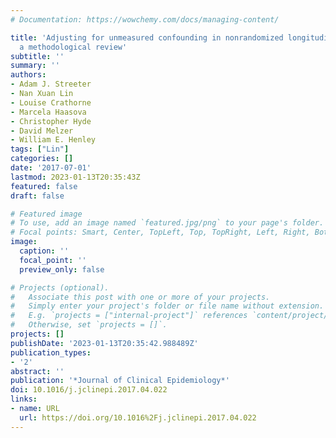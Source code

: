 ```yaml
---
# Documentation: https://wowchemy.com/docs/managing-content/

title: 'Adjusting for unmeasured confounding in nonrandomized longitudinal studies:
  a methodological review'
subtitle: ''
summary: ''
authors:
- Adam J. Streeter
- Nan Xuan Lin
- Louise Crathorne
- Marcela Haasova
- Christopher Hyde
- David Melzer
- William E. Henley
tags: ["Lin"]
categories: []
date: '2017-07-01'
lastmod: 2023-01-13T20:35:43Z
featured: false
draft: false

# Featured image
# To use, add an image named `featured.jpg/png` to your page's folder.
# Focal points: Smart, Center, TopLeft, Top, TopRight, Left, Right, BottomLeft, Bottom, BottomRight.
image:
  caption: ''
  focal_point: ''
  preview_only: false

# Projects (optional).
#   Associate this post with one or more of your projects.
#   Simply enter your project's folder or file name without extension.
#   E.g. `projects = ["internal-project"]` references `content/project/deep-learning/index.md`.
#   Otherwise, set `projects = []`.
projects: []
publishDate: '2023-01-13T20:35:42.988489Z'
publication_types:
- '2'
abstract: ''
publication: '*Journal of Clinical Epidemiology*'
doi: 10.1016/j.jclinepi.2017.04.022
links:
- name: URL
  url: https://doi.org/10.1016%2Fj.jclinepi.2017.04.022
---
```

